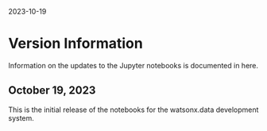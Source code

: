 2023-10-19
<!-- The line above should be the date that this file was updated. Do not delete it! -->

# Version Information

Information on the updates to the Jupyter notebooks is documented in here.

## October 19, 2023

This is the initial release of the notebooks for the watsonx.data development system.